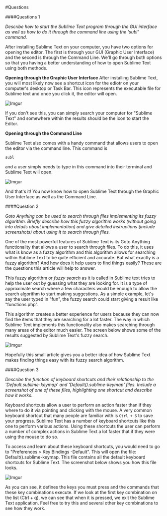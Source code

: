 #Questions

####Questions 1

*Describe how to start the Sublime Text program through the GUI interface as well as how to do it through the command line using the 'subl' command.*

After installing Sublime Text on your computer, you have two options for opening the editor. The first is through your
GUI (Graphic User Interface) and the second is through the Command Line. We'll go through both options so that you 
having a better understanding of how to open Sublime Text using both methods. 

**Opening through the Graphic User Interface**
After installing Sublime Text, you will most likely now see a shortcut icon for the ediotr on your computer's desktop or
Task Bar. This icon represents the executable file for Sublime text and once you click it, the editor will open. 

![Imgur](http://i.imgur.com/Z81M5qK.jpg)

If you don't see this, you can simply search your computer for "Sublime Text" and somewhere within the results should be
the icon to start the Editor.

**Opening through the Command Line**

Sublime Text also comes with a handy command that allows users to open the editor via the command line. This command is

	subl

and a user simply needs to type in this command into their terminal and Sublime Text will open. 

![Imgur](http://i.imgur.com/iGCXPpj.png)

And that's it! You now know how to open Sublime Text through the Graphic User Interface as well as the Command Line.

####Question 2

*Goto Anything can be used to search through files implementing its fuzzy algorithm. Briefly describe how this fuzzy 
algorithm works (without going into details about implementation) and give detailed instructions (include screenshots) about using it to search through files.*

One of the most powerful features of Sublime Text is its Goto Anything functionality that allows a user to search 
through files. To do this, it uses what is know as a fuzzy algorithm and this algorithm allows for searching within Sublime 
Text to be quite efficient and accurate. But what exactly is a fuzzy algorithm? And how does it help users to find things
easily? These are the questions this article will help to answer. 

This fuzzy algorithm or *fuzzy search* as it is called in Sublime text tries to help the user out by guessing what they 
are looking for. It is a type of approximate search where a few characters would be enough to allow the search algorithm 
to start making suggestions. As a simple example, let's say the user typed in "fun", the fuzzy search could start giving
a result like "functions.php". 

This algorithm creates a better experience for users because they can now find the items that they are searching for
a lot faster. The way in which Sublime Text implements this functionality also makes searching through many areas of the
editor much easier. The screen below shows some of the results suggested by Sublime Text's fuzzy search.

![Imgur](http://i.imgur.com/wjMqN10.jpg)

Hopefully this small article gives you a better idea of how Sublime Text makes finding things easy with its fuzzy search
algorithm.

####Question 3

*Describe the function of keyboard shortcuts and their relationship to the \'Default.sublime-keymap\' and \'Default().sublime-keymap\' files. Include a screenshot of one of these files, highlighting one shortcut and describe how it works.*

Keyboard shortcuts allow a user to perform an action faster than if they where to do it via pointing and clicking with 
the mouse. A very common keyboard shortcut that many people are familiar with is `Ctrl + S` to save your progress. Sublime
Text has a number of keyboard shortcuts like this one to perform various actions. Using these shortcuts the user can 
perform a number of complex actions in Sublime Text a lot faster that if they were using the mouse to do so. 

To access and learn about these keyboard shortcuts, you would need to go to "Preferences > Key Bindings -Default". This 
will open the file: Default(<operating system>).sublime-keymap. This file contains all the default keyboard shortcuts 
for Sublime Text. The screenshot below shows you how this file looks.

![Imgur](http://i.imgur.com/Myn3Fbh.png)

As you can see, it defines the keys you must press and the commands that these key combinations execute. If we look at
the first key combination on the list (Ctrl + q), we can see that when it is pressed, we exit the Sublime Text application. 
Feel free to try this and several other key combinations to see how they work. 
